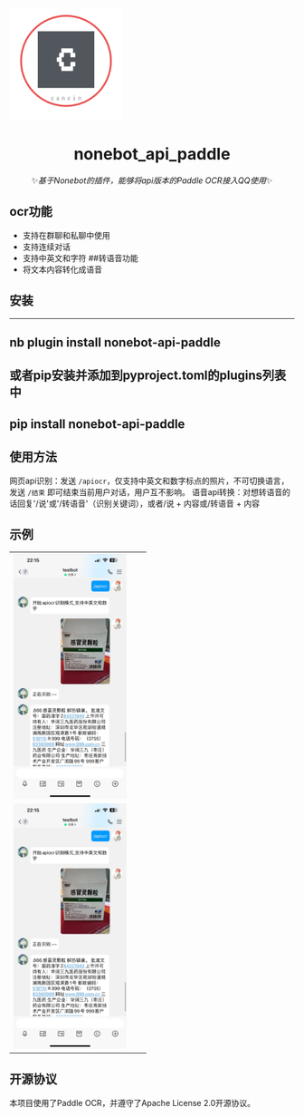 <a href="https://github.com/canxin121/nonebot_api_paddleocr"><img src="https://github.com/canxin121/nonebot_paddle_ocr/blob/main/demo/logo_transparent.png" width="200" height="200" alt="nonebot_api_paddle"></a>
</p>
<div align="center">

# nonebot_api_paddle

✨*基于Nonebot的插件，能够将api版本的Paddle OCR接入QQ使用*✨

<div align="left">

## ocr功能
- 支持在群聊和私聊中使用
- 支持连续对话
- 支持中英文和字符
##转语音功能
- 将文本内容转化成语音 
## 安装
---
nb plugin install nonebot-api-paddle
---
或者pip安装并添加到pyproject.toml的plugins列表中
---
pip install nonebot-api-paddle
---
## 使用方法

 网页api识别：发送 `/apiocr`，仅支持中英文和数字标点的照片，不可切换语言，发送 `/结束` 即可结束当前用户对话，用户互不影响。
 语音api转换：对想转语音的话回复'/说'或'/转语音'（识别关键词），或者/说 + 内容或/转语音 + 内容

## 示例

| | | |
|:-------------------------:|:-------------------------:|:-------------------------:|
|<img src="https://github.com/canxin121/nonebot_paddle_ocr/blob/main/demo/demo%20(3).jpg" width="200">|
|<img src="https://github.com/canxin121/nonebot_paddle_ocr/blob/main/demo/demo%20(3).jpg" width="200">|
## 开源协议

本项目使用了Paddle OCR，并遵守了Apache License 2.0开源协议。
